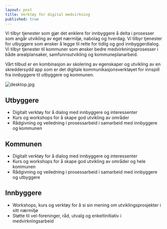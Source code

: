 ```yaml
---
layout: post
title: Verktøy for digital medvirkning
published: true
---
```


Vi tilbyr tjenester som gjør det enklere for innbyggere å delta i prosesser som angår utvikling av eget nærmiljø, nabolag og hverdag. Vi tilbyr tjenester for utbyggere som ønsker å legge til rette for tidlig og god innbyggerdialog. Vi tilbyr tjenester til kommuner som ønsker bedre medvirkningsprosesser i både arealplansaker, samfunnsutvikling og kommuneplanarbeid. 

Vårt tilbud er en kombinasjon av skolering av egenskaper og utvikling av en skreddersydd app som er det digitale kommunikasjonsverktøyet for innspill fra innbyggere til utbyggere og kommunen. 

![desktop.jpg]({{site.baseurl}}/_posts/desktop.jpg)


## Utbyggere
- Digitalt verktøy for å dialog med innbyggere og interessenter
- Kurs og workshops for å skape god utvikling av områder
- Rådgivning og veiledning i prosessarbeid i samarbeid med innbyggere og kommunen

## Kommunen
- Digitalt verktøy for å dialog med innbyggere og interessenter
- Kurs og workshops for å skape god utvikling av områder og hele kommunen
- Rådgivning og veiledning i prosessarbeid i samarbeid med innbyggere og utbyggere

## Innbyggere
- Workshops, kurs og verktøy for å si sin mening om utviklingsprosjekter i sitt nærmiljø
- Støtte til vel-foreninger, råd, utvalg og enkeltinitiativ i medvirkningsarbeid

